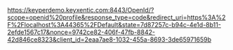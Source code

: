 https://keyperdemo.keyxentic.com:8443/OpenId/?scope=openid%20profile&response_type=code&redirect_uri=https%3A%2F%2Flocalhost%3A44365%2FDefault&state=7d87257c-b94c-4e1d-8b11-2efde1567c17&nonce=9742ce82-406f-47fb-8842-42d846ce8323&client_id=2eaa7ae8-1032-455a-8693-3de65971659b
